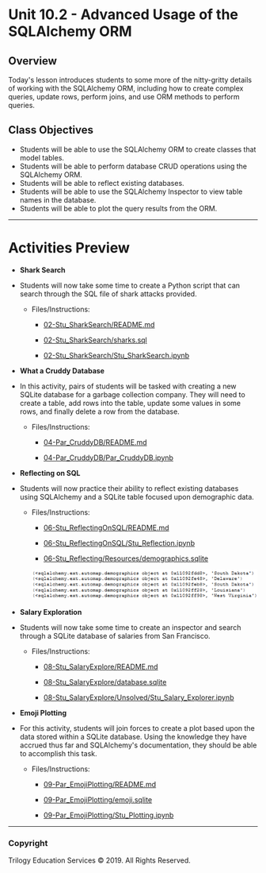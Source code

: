 # Unit 10.2 - Advanced Usage of the SQLAlchemy ORM

## Overview

Today's lesson introduces students to some more of the nitty-gritty details of working with the SQLAlchemy ORM, including how to create complex queries, update rows, perform joins, and use ORM methods to perform queries.

## Class Objectives

* Students will be able to use the SQLAlchemy ORM to create classes that model tables.
* Students will be able to perform database CRUD operations using the SQLAlchemy ORM.
* Students will be able to reflect existing databases.
* Students will be able to use the SQLAlchemy Inspector to view table names in the database.
* Students will be able to plot the query results from the ORM.

- - -

# Activities Preview

* **Shark Search**
* Students will now take some time to create a Python script that can search through the SQL file of shark attacks provided.

  * Files/Instructions:
  
    * [02-Stu_SharkSearch/README.md](Activities/02-Stu_SharkSearch/README.md)

    * [02-Stu_SharkSearch/sharks.sql](Activities/02-Stu_SharkSearch/Resources/sharks.sql)

    * [02-Stu_SharkSearch/Stu_SharkSearch.ipynb](Activities/02-Stu_SharkSearch/Unsolved/Stu_SharkSearch.ipynb)

* **What a Cruddy Database**
* In this activity, pairs of students will be tasked with creating a new SQLite database for a garbage collection company. They will need to create a table, add rows into the table, update some values in some rows, and finally delete a row from the database.

  * Files/Instructions:
  
    * [04-Par_CruddyDB/README.md](Activities/04-Par_CruddyDB/README.md)

    * [04-Par_CruddyDB/Par_CruddyDB.ipynb](Activities/04-Par_CruddyDB/Unsolved/Par_CruddyDB.ipynb)

* **Reflecting on SQL**
* Students will now practice their ability to reflect existing databases using SQLAlchemy and a SQLite table focused upon demographic data.

  * Files/Instructions:
  
    * [06-Stu_ReflectingOnSQL/README.md](Activities/06-Stu_ReflectingOnSQL/README.md)

    * [06-Stu_ReflectingOnSQL/Stu_Reflection.ipynb](Activities/06-Stu_ReflectingOnSQL/Solved/Stu_Reflection.ipynb)

    * [06-Stu_Reflecting/Resources/demographics.sqlite](Activities/06-Stu_ReflectingOnSQL/Resources/demographics.sqlite)

    ![Reflecting on SQL Output](Images/07-ReflectingOnSQL_Output.png)

* **Salary Exploration**
* Students will now take some time to create an inspector and search through a SQLite database of salaries from San Francisco.

  * Files/Instructions:
    
    * [08-Stu_SalaryExplore/README.md](Activities/08-Stu_SalaryExplore/README.md)

    * [08-Stu_SalaryExplore/database.sqlite](Activities/08-Stu_SalaryExplore/Resources/database.sqlite)

    * [08-Stu_SalaryExplore/Unsolved/Stu_Salary_Explorer.ipynb](Activities/08-Stu_SalaryExplore/Unsolved/Stu_Salary_Explorer.ipynb)

* **Emoji Plotting**
* For this activity, students will join forces to create a plot based upon the data stored within a SQLite database. Using the knowledge they have accrued thus far and SQLAlchemy's documentation, they should be able to accomplish this task.

  * Files/Instructions:

    * [09-Par_EmojiPlotting/README.md](Activities/09-Par_EmojiPlotting/README.md)

    * [09-Par_EmojiPlotting/emoji.sqlite](Activities/09-Par_EmojiPlotting/Resources/emoji.sqlite)

    * [09-Par_EmojiPlotting/Stu_Plotting.ipynb](Activities/09-Par_EmojiPlotting/Unsolved/Stu_Plotting.ipynb)

- - -

### Copyright

Trilogy Education Services © 2019. All Rights Reserved.
